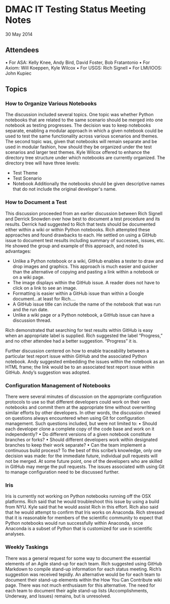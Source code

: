 # DMAC IT Testing Status Meeting Notes
30 May 2014
## Attendees
•	For ASA:  Kelly Knee, Andy Bird, David Foster, Bob Fratantonio
•	For Axiom:  Will Koeppen, Kyle Wilcox
•	For USGS: Rich Signell
•	For LMI/IOOS:  John Kupiec
## Topics
### How to Organize Various Notebooks
The discussion included several topics.  One topic was whether Python notebooks that are related to the same scenario should be merged into one notebook as testing progresses.  The decision was to keep notebooks separate, enabling a modular approach in which a given notebook could be used to test the same functionality across various scenarios and themes.  The second topic was, given that notebooks will remain separate and be used in modular fashion, how should they be organized under the test scenarios and larger test themes. Kyle Wilcox offered to enhance the directory tree structure under which notebooks are currently organized.  The directory tree will have three levels:
*  Test Theme
*  Test Scenario
*  Notebook
Additionally the notebooks should be given descriptive names that do not include the original developer's name.
### How to Document a Test
This discussion proceeded from an earlier discussion between Rich Signell and Derrick Snowden over how best to document a test procedure and its results.  Derrick had suggested to Rich that tests should be documented either within a wiki or within Python notebooks.    Rich attempted these approaches and found drawbacks to each.  He settled on using a GitHub issue to document test results including summary of successes, issues, etc.  He showed the group and example of this approach, and noted its advantages:
*  Unlike a Python notebook or a wiki, GitHub enables a tester to draw and drop images and graphics. This approach is much easier and quicker than the alternative of copying and pasting a link within a notebook or on a wiki page.  
*  The image displays within the GitHub issue.  A reader does not have to click on a link to see an image.
*  Formatting is easier within a GitHub issue than within a Google document…at least for Rich….
*  A GitHub issue title can include the name of the notebook that was run and the run date.
*  Unlike a wiki page or a Python notebook, a GitHub issue can have a discussion thread.

Rich demonstrated that searching for test results within GitHub is easy when an appropriate label is supplied.  Rich suggested the label “Progress,” and no other attendee had a better suggestion.  “Progress” it is.

Further discussion centered on how to enable traceability between a particular test report issue within GitHub and the associated Python notebook. Andy suggested embedding the issues within the notebook as an HTML frame; the link would be to an associated test report issue within GitHub.    Andy’s suggestion was adopted.

### Configuration Management of Notebooks
There were several minutes of discussion on the appropriate configuration protocols to use so that different developers could work on their own notebooks and commit them at the appropriate time without overwriting similar efforts by other developers.  In other words, the discussion chewed on questions always encountered when using Git for configuration management.  Such questions included, but were not limited to:
•	Should each developer clone a complete copy of the code base and work on it independently?
•	Do different versions of a given notebook constitute branches or forks?
•	Should different developers work within designated branches to keep their work separate?
•	Can the team implement a continuous build process?
To the best of this scribe’s knowledge, only one decision was made: for the immediate future, individual pull requests will not be merged.  At some future point, one of the developers who are skilled in GitHub may merge the pull requests.  The issues associated with using Git to manage configuration need to be discussed further.  
### Iris
Iris is currently not working on Python notebooks running off the OSX platforms. Rich said that he would troubleshoot this issue by using a build from NYU.  Kyle said that he would assist Rich in this effort.  Rich also said that he would attempt to confirm that Iris works on Anaconda.  Rich stressed that it is reasonable for members of the scientific community to expect that Python notebooks would run successfully within Anaconda, since Anaconda is a subset of Python that is customized for use in scientific analyses.
### Weekly Taskings
There was a general request for some way to document the essential elements of an Agile stand-up for each team.  Rich suggested using GitHub Markdown to compile stand-up information for each status meeting.  Rich’s suggestion was received tepidly. An alternative would be for each team to document their stand-up elements within the How You Can Contribute wiki page.  There was not much enthusiasm for this alternative.  The need for each team to document their agile stand-up lists (Accomplishments, Underway, and Issues) remains, but is unresolved.





